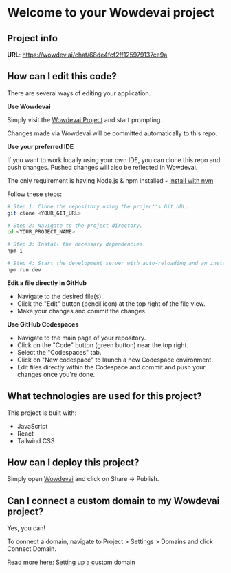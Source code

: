 # Welcome to your Wowdevai project

## Project info

**URL**: https://wowdev.ai/chat/68de4fcf2ff125979137ce9a

## How can I edit this code?

There are several ways of editing your application.

**Use Wowdevai**

Simply visit the [Wowdevai Project](https://wowdev.ai/chat/68de4fcf2ff125979137ce9a) and start prompting.

Changes made via Wowdevai will be committed automatically to this repo.

**Use your preferred IDE**

If you want to work locally using your own IDE, you can clone this repo and push changes. Pushed changes will also be reflected in Wowdevai.

The only requirement is having Node.js & npm installed - [install with nvm](https://github.com/nvm-sh/nvm#installing-and-updating)

Follow these steps:

```sh
# Step 1: Clone the repository using the project's Git URL.
git clone <YOUR_GIT_URL>

# Step 2: Navigate to the project directory.
cd <YOUR_PROJECT_NAME>

# Step 3: Install the necessary dependencies.
npm i

# Step 4: Start the development server with auto-reloading and an instant preview.
npm run dev
```

**Edit a file directly in GitHub**

- Navigate to the desired file(s).
- Click the "Edit" button (pencil icon) at the top right of the file view.
- Make your changes and commit the changes.

**Use GitHub Codespaces**

- Navigate to the main page of your repository.
- Click on the "Code" button (green button) near the top right.
- Select the "Codespaces" tab.
- Click on "New codespace" to launch a new Codespace environment.
- Edit files directly within the Codespace and commit and push your changes once you're done.

## What technologies are used for this project?

This project is built with:

- JavaScript
- React
- Tailwind CSS

## How can I deploy this project?

Simply open [Wowdevai](https://wowdev.ai/chat/68de4fcf2ff125979137ce9a) and click on Share -> Publish.

## Can I connect a custom domain to my Wowdevai project?

Yes, you can!

To connect a domain, navigate to Project > Settings > Domains and click Connect Domain.

Read more here: [Setting up a custom domain](https://docs.wowdevai.dev/tips-tricks/custom-domain#step-by-step-guide)
